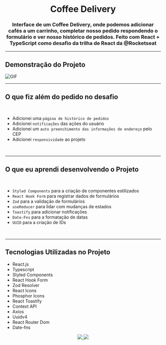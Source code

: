 <h1 align="center">Coffee Delivery</h1>

<h3 align="center">Interface de um Coffee Delivery, onde podemos adicionar cafés a um carrinho, completar nosso pedido respondendo o formulário e ver nosso histórico de pedidos. Feito com React + TypeScript como desafio da trilha de React da @Rocketseat</h3>

---

<h2>Demonstração do Projeto</h2>

<img src='./src/github/demonstration.gif' alt='GIF'/>

<br>

---

<h2>O que fiz além do pedido no desafio</h2>

<br>

- Adicionei uma `página de histórico de pedidos`
- Adicionei `notificações` das ações do usuário
- Adicionei um `auto preenchimento das informações de endereço` pelo CEP
- Adicionei `responsividade` ao projeto

<br>

---

<h2>O que eu aprendi desenvolvendo o Projeto</h2>

<br>

- `Styled Components` para a criação de componentes estilizados
- `React Hook Form` para registrar dados de formulários
- `Zod` para a validação de formulários
- `useReducer` para lidar com mudanças de estados
- `Toastify` para adicionar notificações
- `Date-Fns` para a formatação de datas
- `UUID` para a criação de IDs

<br>

---

<h2>Tecnologias Utilizadas no Projeto</h2>

- React.js
- Typescript
- Styled Components
- React Hook Form
- Zod Resolver
- React Icons
- Phosphor Icons
- React Toastify
- Context API
- Axios
- Uuidv4
- React Router Dom
- Date-fns

<div id="footer" align="center">
<a href="https://www.linkedin.com/in/pedro-schinke-17b866223/" target="_blank">
<img src="https://img.shields.io/badge/-LinkedIn-%230077B5?style=for-the-badge&logo=linkedin&logoColor=white" target="_blank">
</a>
<a href = "mailto:pedro.schinke@outlook.com">
<img src="https://img.shields.io/badge/-Gmail-%23333?style=for-the-badge&logo=gmail&logoColor=white" target="_blank">
</a>
</div>
